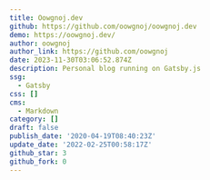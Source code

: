 ```yaml
---
title: Oowgnoj.dev
github: https://github.com/oowgnoj/oowgnoj.dev
demo: https://oowgnoj.dev/
author: oowgnoj
author_link: https://github.com/oowgnoj
date: 2023-11-30T03:06:52.874Z
description: Personal blog running on Gatsby.js
ssg:
  - Gatsby
css: []
cms:
  - Markdown
category: []
draft: false
publish_date: '2020-04-19T08:40:23Z'
update_date: '2022-02-25T00:58:17Z'
github_star: 3
github_fork: 0
---
```

